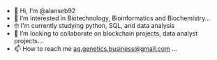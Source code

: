 - 👋 Hi, I’m @alanseb92
- 👀 I’m interested in Biotechnology, Bioinformatics and Biochemistry...
- 🤓 I'm  currently studying python, SQL, and data analysis
- 💞️ I’m looking to collaborate on blockchain projects, data analyst projects...
- 📫 How to reach me  ag.genetics.business@gmail.com ...

<!---
alanseb92/alanseb92 is a ✨ special ✨ repository because its `README.md` (this file) appears on your GitHub profile.
You can click the Preview link to take a look at your changes.
--->
